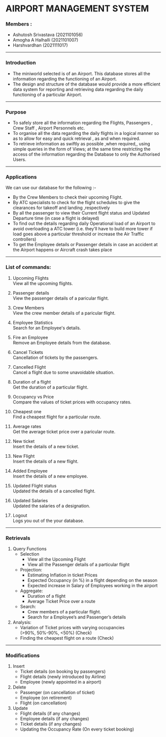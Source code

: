 # AIRPORT MANAGEMENT SYSTEM

### Members :
- Ashutosh Srivastava (2021101056)
- Amogha A Halhalli (2021101007)
- Harshvardhan (2021111017)
----

### Introduction
- The miniworld selected is of an Airport. This database stores all the information regarding the functioning of an Airport.
- The design and structure of the database would provide a more efficient data system for reporting and retrieving data regarding the daily functioning of a particular Airport.
---

### Purpose
- To safely store all the information regarding the Flights, Passengers , Crew Staff , Airport Personnels etc.
- To organise all the data regarding the daily flights in a logical manner so as to allow for easy and quick retrieval , as and when required.
- To retrieve information as swiftly as possible ,when required,, using simple queries in the form of Views; at the same time restricting the access of the information regarding the Database to only the Authorised Users.
---

### Applications
We can use our database for the following :-
- By the Crew Members to check their upcoming Flight.
- By ATC specialists to check for the flight schedules to give the clearances for takeoff and landing ,respectively
- By all the passenger to view their Current flight status and Updated Departure time (in case a flight is delayed)
- To find out the details regarding daily Operational load of an Airport to avoid overloading a ATC tower (i.e. they’ll have to build more tower if load goes above a particular threshold or increase the Air Traffic controllers)
- To get the Employee details or Passenger details in case an accident at the Airport happens or Aircraft crash takes place
---

### List of commands:
1. Upcoming Flights<br />
View all the upcoming flights.

2.  Passenger details<br />
View the passenger details of a paricular flight.

3.  Crew Members<br />
View the crew member details of a paricular flight.

4. Employee Statistics<br />
Search for an Employee's details.

5. Fire an Employee<br />
Remove an Employee details from the database.

6. Cancel Tickets<br />
Cancellation of tickets by the passengers.

7. Cancelled Flight<br />
Cancel a flight due to some unavoidable situation.

8. Duration of a flight<br />
Get the duration of a particular flight.

9. Occupancy vs Price<br />
Compare the values of ticket prices with occupancy rates.

10. Cheapest one<br />
Find a cheapest flight for a particular route.

11. Average rates<br />
Get the average ticket price over a paricular route.

12. New ticket<br />
Insert the details of a new ticket.

13. New Flight<br />
Insert the details of a new flight.

14. Added Employee<br />
Insert the details of a new employee.

15. Updated Flight status<br />
Updated the details of a cancelled flight.

16. Updated Salaries<br />
Updated the salaries of a designation.

17. Logout<br />
Logs you out of the your database.
---

### Retrievals
1. Query Functions
    - Selection
        * View all the Upcoming Flight
        * View all the Passenger details of a particular flight
    - Projection:
        * Estimating Inflation in ticket Prices
        * Expected Occupancy (in %) in a flight depending on the season
        * Expected increase in Salary of Employees working in the airport
    - Aggregate:
        * Duration of a flight
        * Average Ticket Price over a route
    - Search:
        * Crew members of a particular flight.
        * Search for a Employee’s and Passenger’s details
2. Analysis:
    - Variation of Ticket prices with varying occupancies <br/>
        (>90%, 50%-90%, <50%) (Check)
    - Finding the cheapest flight on a route (Check)
---

### Modifications
1. Insert
    - Ticket details (on booking by passengers)
    - Flight details (newly introduced by Airline)
    - Employee (newly appointed in a airport)
2. Delete
    - Passenger (on cancellation of ticket)
    - Employee (on retirement)
    - Flight (on cancellation)
3. Update
    - Flight details (if any changes)
    - Employee details (if any changes)
    - Ticket details (if any changes)
    - Updating the Occupancy Rate (On every ticket booking)